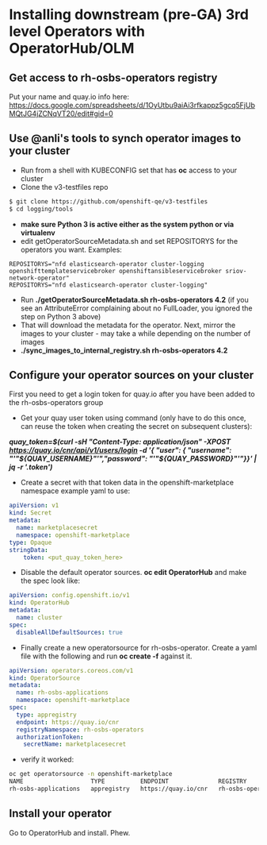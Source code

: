 # Installing downstream (pre-GA) 3rd level Operators with OperatorHub/OLM
## Get access to rh-osbs-operators registry
Put your name and quay.io info here:  https://docs.google.com/spreadsheets/d/1OyUtbu9aiAi3rfkappz5gcq5FjUbMQtJG4jZCNqVT20/edit#gid=0
## Use @anli's tools to synch operator images to your cluster
- Run from a shell with KUBECONFIG set that has **oc** access to your cluster
- Clone the v3-testfiles repo
```sh
$ git clone https://github.com/openshift-qe/v3-testfiles
$ cd logging/tools
```
- **make sure Python 3 is active either as the system python or via virtualenv**
- edit getOperatorSourceMetadata.sh and set REPOSITORYS for the operators you want.   Examples:

```
REPOSITORYS="nfd elasticsearch-operator cluster-logging openshifttemplateservicebroker openshiftansibleservicebroker sriov-network-operator"
REPOSITORYS="nfd elasticsearch-operator cluster-logging"
```
- Run **./getOperatorSourceMetadata.sh rh-osbs-operators 4.2**   (if you see an AttributeError complaining about no FullLoader,  you ignored the step on Python 3 above)
- That will download the metadata for the operator.  Next, mirror the images to your cluster - may take a while depending on the number of images
- **./sync_images_to_internal_registry.sh rh-osbs-operators 4.2**

## Configure your operator sources on your cluster
First you need to get a login token for quay.io after you have been added to the rh-osbs-operators group

- Get your quay user token using command (only have to do this once, can reuse the token when creating the secret on subsequent clusters):

***quay_token=$(curl -sH "Content-Type: application/json" -XPOST https://quay.io/cnr/api/v1/users/login -d '{ "user": { "username": "'"${QUAY_USERNAME}"'","password": "'"${QUAY_PASSWORD}"'"}}' | jq -r '.token')***

- Create a secret with that token data in the openshift-marketplace namespace example yaml to use:
```yaml
apiVersion: v1
kind: Secret
metadata:
  name: marketplacesecret
  namespace: openshift-marketplace
type: Opaque
stringData:
    token: <put_quay_token_here>
```
- Disable the default operator sources.  **oc edit OperatorHub** and make the spec  look like:
```yaml
apiVersion: config.openshift.io/v1
kind: OperatorHub
metadata:
  name: cluster
spec:
  disableAllDefaultSources: true
```
- Finally create a new operatorsource for rh-osbs-operator.   Create a yaml file with the following and run **oc create -f** against it.
```yaml
apiVersion: operators.coreos.com/v1
kind: OperatorSource
metadata:
  name: rh-osbs-applications
  namespace: openshift-marketplace
spec:
  type: appregistry
  endpoint: https://quay.io/cnr
  registryNamespace: rh-osbs-operators
  authorizationToken:
    secretName: marketplacesecret
```

- verify it worked:
```sh
oc get operatorsource -n openshift-marketplace
NAME                   TYPE          ENDPOINT              REGISTRY            DISPLAYNAME   PUBLISHER   STATUS      MESSAGE                                       AGE
rh-osbs-applications   appregistry   https://quay.io/cnr   rh-osbs-operators                             Succeeded   The object has been successfully reconciled   27m
```
## Install your operator
Go to OperatorHub and install.  Phew.
